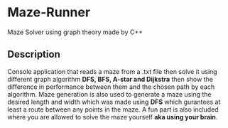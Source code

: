 # Maze-Runner
Maze Solver using graph theory made by C++

## Description
Console application that reads a maze from a .txt file then solve it using different graph algorithm **DFS, BFS, A-star and Dijkstra** then show the difference in performance between them and the chosen path by each algorithm. Maze generation is also used to generate a maze using the desired length and width which was made using **DFS** which gurantees at least a route between any points in the maze. A fun part is also included where you are allowed to solve the maze yourself **aka using your brain**. 

